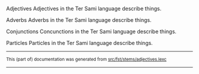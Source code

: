 Adjectives
Adjectives in the Ter Sami language describe things.

Adverbs
Adverbs in the Ter Sami language describe things.

Conjunctions
Concunctions in the Ter Sami language describe things.

Particles
Particles in the Ter Sami language describe things.

* * *

<small>This (part of) documentation was generated from [src/fst/stems/adjectives.lexc](https://github.com/giellalt/lang-sjt/blob/main/src/fst/stems/adjectives.lexc)</small>

---

